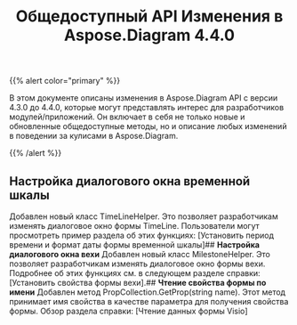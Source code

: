 ﻿---
title: Общедоступный API Изменения в Aspose.Diagram 4.4.0
type: docs
weight: 10
url: /ru/net/public-api-changes-in-aspose-diagram-4-4-0/
---
{{% alert color="primary" %}} 

В этом документе описаны изменения в Aspose.Diagram API с версии 4.3.0 до 4.4.0, которые могут представлять интерес для разработчиков модулей/приложений. Он включает в себя не только новые и обновленные общедоступные методы, но и описание любых изменений в поведении за кулисами в Aspose.Diagram.

{{% /alert %}} 
## **Настройка диалогового окна временной шкалы**
Добавлен новый класс TimeLineHelper. Это позволяет разработчикам изменять диалоговое окно формы TimeLine. Пользователи могут просмотреть пример раздела об этих функциях: [Установить период времени и формат даты формы временной шкалы]## **Настройка диалогового окна вехи**
Добавлен новый класс MilestoneHelper. Это позволяет разработчикам изменять диалоговое окно формы вехи. Подробнее об этих функциях см. в следующем разделе справки: [Установить свойства формы вехи].## **Чтение свойства формы по имени**
Добавлен метод PropCollection.GetProp(string name). Этот метод принимает имя свойства в качестве параметра для получения свойства формы. Обзор раздела справки: [Чтение данных формы Visio]